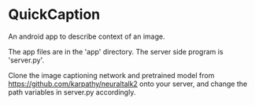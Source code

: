 # QuickCaption
An android app to describe context of an image.

The app files are in the 'app' directory. The server side program is 'server.py'.

Clone the image captioning network and pretrained model from https://github.com/karpathy/neuraltalk2 onto your server, and change the path variables in server.py accordingly.
